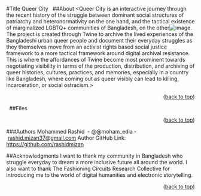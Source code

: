 <a id="readme-top"></a>

#Title
Queer City
 
##About
<Queer City is an interactive journey through the recent history of the struggle between dominant social structures of patriarchy and heteronormativity on the one hand, and the tactical   existence of marginalized LGBTQ+ communities of Bangladesh, on the other![image](https://github.com/user-attachments/assets/cee8e261-e1d0-4254-a388-0215dfd1b335). The project is created through Twine to archive the lived experiences of the Bangladeshi urban queer people and document their everyday struggles as they themselves move from an activist rights based social justice framework to a more tactical framework around digital archival resistance. This is where the affordances of Twine become most prominent towards negotiating visibility in terms of the production, distribution, and archiving  of queer histories, cultures, practices, and memories, especially in a country like Bangladesh, where coming out as queer visibly can lead to killing, incarceration, or social ostracism.>

<p align="right">(<a href="#readme-top">back to top</a>)</p>
 
##Files
<The Cover Page.jpeg file is an image of the workshop banner that was used in a version of the original twine workshop. This workshop banner is not from the original twine workshop that was done with LGBTQ+ community members in Bangladesh. That workshop did not have any banners. This one is from the second iteration of the workshop that was done with LGBTQ+ community members and allies in the United States.>
<Queer City (2023) 2.png depicts the cover page or landing page of the Queer City twine archive.>
<Queer City inside page (2023).png shows one of the pages from the Queer City twine archive.>
<Queer City.html is the playable Twine archive.>
<Screenshot 2023-02-27 at 10.19.14 PM.png is a screen grab of the backend of the Queer City twine.>
<Screenshot 2023-03-03 at 9.54.04 AM.png is an image that was circulated at the University of Texas at Dallas to announce the workshop.>
<Twine Workshop Handout.pdf is a pdf file with links and resources to learn more about Twine and queer-oriented twine projects. The handouts were circulated to workshop participants.>
<Twine Workshop Publicity Flier.pdf is a file that was used to print out fliers that were distributed at the University of Texas at Dallas leading upto the workshop.>

<p align="right">(<a href="#readme-top">back to top</a>)</p>

###Authors
Mohammed Rashid  - @@moham_edia - rashid.mizan37@gmail.com
Author GitHub Link: https://github.com/rashidmizan

##Acknowledgments
I want to thank my community in Bangladesh who struggle everyday to dream a more inclusive future all around the world.
I also want to thank The Fashioning Circuits Research Collective for introducing me to the world of digital humanities and electronic storytelling.

<p align="right">(<a href="#readme-top">back to top</a>)</p>
 
